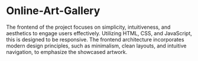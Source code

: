 # Online-Art-Gallery
The frontend of the project focuses on simplicity, intuitiveness, and aesthetics to engage users effectively. Utilizing HTML, CSS, and JavaScript, this is designed to be responsive. The frontend architecture incorporates modern design principles, such as minimalism, clean layouts, and intuitive navigation, to emphasize the showcased artwork.
